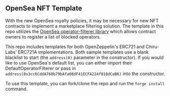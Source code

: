## OpenSea NFT Template

With the new OpenSea royalty policies, it may be necessary for new NFT contracts to implement a marketplace filtering solution. The template in this repo
utilizes the [OpenSea operator-filterer library](https://github.com/ProjectOpenSea/operator-filter-registry) which allows contract owners to register
a list of blocked operators.

This repo includes templates for both OpenZeppelin's ERC721 and Chiru-Labs' ERC721A implementations. Both sample templates
use a blank blacklist to start (the `address(0)` parameter in the constructor). If you would like to use OpenSea's default list, you can either
import their DefaultOperatorFilterer or pass in `address(0x3cc6CddA760b79bAfa08dF41ECFA224f810dCeB6)` into the constructor.

To use this template, you can fork/clone the repo and run the `forge install` command.
